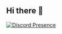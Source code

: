 ## Hi there 👋
[![Discord Presence](https://api.lanyard.rest/v1/users/949398677422735421)](https://discord.com/users/:949398677422735421)
